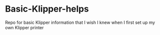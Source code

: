 # Basic-Klipper-helps
Repo for basic Klipper information that I wish I knew when I first set up my own Klipper printer
